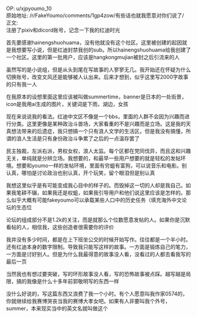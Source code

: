 
OP: u/xjpyoumo_10  
原始地址: /r/FakeYoumo/comments/1gp4zow/有些话也就我愿意对你们说了/  
正文:  
注册了pixiv和dicord账号，记念一下我的红迪时光

首先要感谢hainengshuohuama，没有他就没有这个社区。这里被创建的起因就是我想要写小说，但是红迪封禁我创的sub。所以hainengshuohuama给我创建了一个社区。这里的第一批用户，应该是hangkongmujian被封之后引流来的人

虽然写的是小说组，但是从头到尾在写故事的人寥寥无几。我开始还在怀疑为什么切换账号，改变文风还是能够被人认出来。后来才想到，似乎这里写2000字故事的只有我一人

在我原本的设想里面这里应该被叫做summertime，banner是日本的一处街景，icon是我用ai生成的图片，关键词是下雨，湖边，女孩

现在来说说我的看法。红迪中文区不像是一个bbs，里面的人群不会因为兴趣而进行分类。这里更像是某种政治斗兽场，大家看重的不是兴趣而是立场。这是我的天真想法带来的后遗症，我只想搞一个只有浪人文学的生活区。但是我没有搞懂，所谓的浪人生活是只有身份政治斗争累了之后的一点温存罢了

民主独裁，左派右派，男权女权，浪人太监。每个区都在党同伐异，而且这和兴趣无关，单纯就是分辨立场。我想要的，和最早一些用户想要的就是轻松的发帖环境。想要和youmo一样的发帖环境，里面有穷蛆有富狗，可以说音乐和电影。别认真，哪怕是讨论政治也别认真，开个玩笑，留个眼泪但是别认真

我想这里似乎是有可能变成我心目中的样子的。而毁掉这一切的人却是我自己。如果我笔耕不辍，如果我还是权蛆，如果我引导用户和他们说这里应该是怎样的。那么似乎大概有可能fakeyoumo可以承载某些人口中的历史任务（填充海外中文论坛的生态位

论坛的组成部分不是1.2k的关注，而是就那么个位数愿意发帖的人。如果你是沉默看帖的人，相信我，这些创造者很需要你的评价

我并没有多少时间，都是在上下班坐公交的时候开始写作。往往都是一个半小时。还有红迪本身的数字限制。导致我只能写这样的故事。一方面是锻炼自己的笔力，一方面是讨好别人。但是为什么我最得意的故事没人看，没看过的人都去看我写的最后一页

当然我也有想过要突破，写的环形故事没人看，写的恐怖故事被点踩。越写越是局限，搞的我像是什么十多年前郭敬明写的东西一样

没什么好说的，写这篇东西又浪费了我一个小时。有个人愿意叫我作家0574的，你就继续给我赛博哭丧当我的赛博大孝女吧。如果有人非要叫我个外号，summer，本来现实当中的英文名就叫做这个
